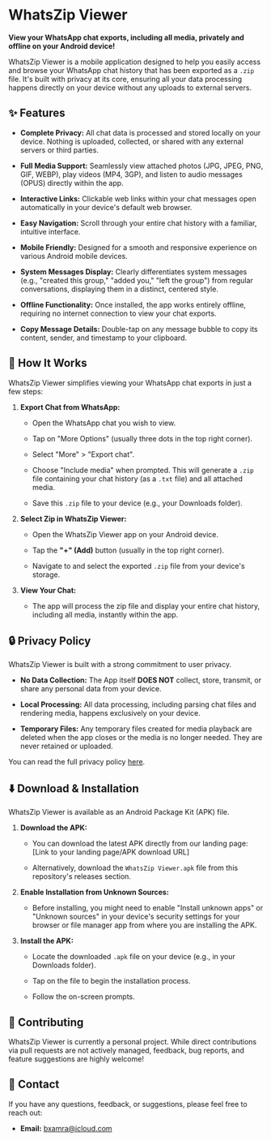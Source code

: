 # WhatsZip Viewer

**View your WhatsApp chat exports, including all media, privately and offline on your Android device!**

WhatsZip Viewer is a mobile application designed to help you easily access and browse your WhatsApp chat history that has been exported as a `.zip` file. It's built with privacy at its core, ensuring all your data processing happens directly on your device without any uploads to external servers.

## ✨ Features

* **Complete Privacy:** All chat data is processed and stored locally on your device. Nothing is uploaded, collected, or shared with any external servers or third parties.

* **Full Media Support:** Seamlessly view attached photos (JPG, JPEG, PNG, GIF, WEBP), play videos (MP4, 3GP), and listen to audio messages (OPUS) directly within the app.

* **Interactive Links:** Clickable web links within your chat messages open automatically in your device's default web browser.

* **Easy Navigation:** Scroll through your entire chat history with a familiar, intuitive interface.

* **Mobile Friendly:** Designed for a smooth and responsive experience on various Android mobile devices.

* **System Messages Display:** Clearly differentiates system messages (e.g., "created this group," "added you," "left the group") from regular conversations, displaying them in a distinct, centered style.

* **Offline Functionality:** Once installed, the app works entirely offline, requiring no internet connection to view your chat exports.

* **Copy Message Details:** Double-tap on any message bubble to copy its content, sender, and timestamp to your clipboard.

## 🚀 How It Works

WhatsZip Viewer simplifies viewing your WhatsApp chat exports in just a few steps:

1.  **Export Chat from WhatsApp:**

    * Open the WhatsApp chat you wish to view.

    * Tap on "More Options" (usually three dots in the top right corner).

    * Select "More" > "Export chat".

    * Choose "Include media" when prompted. This will generate a `.zip` file containing your chat history (as a `.txt` file) and all attached media.

    * Save this `.zip` file to your device (e.g., your Downloads folder).

2.  **Select Zip in WhatsZip Viewer:**

    * Open the WhatsZip Viewer app on your Android device.

    * Tap the **"+" (Add)** button (usually in the top right corner).

    * Navigate to and select the exported `.zip` file from your device's storage.

3.  **View Your Chat:**

    * The app will process the zip file and display your entire chat history, including all media, instantly within the app.

## 🔒 Privacy Policy

WhatsZip Viewer is built with a strong commitment to user privacy.

* **No Data Collection:** The App itself **DOES NOT** collect, store, transmit, or share any personal data from your device.

* **Local Processing:** All data processing, including parsing chat files and rendering media, happens exclusively on your device.

* **Temporary Files:** Any temporary files created for media playback are deleted when the app closes or the media is no longer needed. They are never retained or uploaded.

You can read the full privacy policy [here](https://bxamra.github.io/products/whatszip-viewer/privacy-policy.html).

## ⬇️ Download & Installation

WhatsZip Viewer is available as an Android Package Kit (APK) file.

1.  **Download the APK:**

    * You can download the latest APK directly from our landing page: \[Link to your landing page/APK download URL\]

    * Alternatively, download the `WhatsZip Viewer.apk` file from this repository's releases section.

2.  **Enable Installation from Unknown Sources:**

    * Before installing, you might need to enable "Install unknown apps" or "Unknown sources" in your device's security settings for your browser or file manager app from where you are installing the APK.

3.  **Install the APK:**

    * Locate the downloaded `.apk` file on your device (e.g., in your Downloads folder).

    * Tap on the file to begin the installation process.

    * Follow the on-screen prompts.

## 🤝 Contributing

WhatsZip Viewer is currently a personal project. While direct contributions via pull requests are not actively managed, feedback, bug reports, and feature suggestions are highly welcome!

## 📧 Contact

If you have any questions, feedback, or suggestions, please feel free to reach out:

* **Email:** [bxamra@icloud.com](mailto:bxamra@icloud.com)
